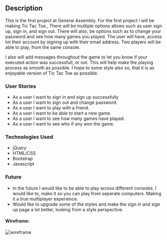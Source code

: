 ## Description

This is the first project at General Assembly. For the first project i will be making Tic Tac Toe.,
There will be multiple options allows such as user sign up, sign in, and sign out. There will also,
be options such as to change your password and see how many games you played. The user will have,
access tot their account by signing up with their email address. Two players will be able to play,
from the same console.

I also will add messages throughout the game to let you know if your executed action was successfull,
or not. This will help make the playing process as smooth as possible. I hope to some style also so,
that it is as enjoyable version of Tic Tac Toe as possible.


### User Stories

- As a user I want to sign in and sign up successfully
- As a user I want to sign out and change password.
- As a user I want to play with a friend.
- As a user I want to be able to start a new game.
- As a user I want to see how many games have played.
- As a user I want to see who if any won the game.

### Technologies Used

- jQuery
- HTML/CSS
- Bootstrap
- Javascript

### Future

- In the future I would like to be able to play across different consoles. I would like to,
  make it so you can play from seperate computers. Making it a true multiplayer experience.
- Would like to upgrade some of the styles and make the sign in and sign up page a lot better,
  looking from a style perspective.



#### Wireframe:
![wireframe](https://i.imgur.com/RkBP9im.jpg)
